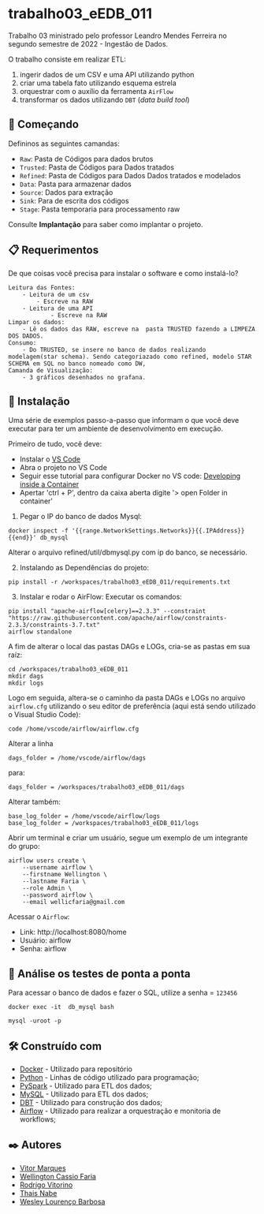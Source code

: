 # trabalho03_eEDB_011

Trabalho 03 ministrado pelo professor Leandro Mendes Ferreira no segundo semestre de 2022 - Ingestão de Dados.

O trabalho consiste em realizar ETL:
1) ingerir dados de um CSV e uma API utilizando python
2) criar uma tabela fato utilizando esquema estrela 
3) orquestrar com o auxílio da ferramenta `AirFlow`
4) transformar os dados utilizando `DBT` (_data build tool_)

## 🚀 Começando

Defininos as seguintes camandas: 

- `Raw`: Pasta de Códigos para dados brutos
- `Trusted`: Pasta de Códigos para Dados tratados
- `Refined`: Pasta de Códigos para Dados Dados tratados e modelados
- `Data`: Pasta para armazenar dados
- `Source`: Dados para extração
- `Sink`: Para de escrita dos códigos
- `Stage`: Pasta temporaria para processamento raw

Consulte **Implantação** para saber como implantar o projeto.

## 📋 Requerimentos

De que coisas você precisa para instalar o software e como instalá-lo?

```
Leitura das Fontes:
    - Leitura de um csv
        - Escreve na RAW 
    - Leitura de uma API
            - Escreve na RAW
Limpar os dados:
    - Lê os dados das RAW, escreve na  pasta TRUSTED fazendo a LIMPEZA DOS DADOS.
Consumo:
    - Do TRUSTED, se insere no banco de dados realizando modelagem(star schema). Sendo categoriazado como refined, modelo STAR SCHEMA em SQL no banco nomeado como DW, 
Camanda de Visualização: 
    - 3 gráficos desenhados no grafana.  
```



## 🔧 Instalação

Uma série de exemplos passo-a-passo que informam o que você deve executar para ter um ambiente de desenvolvimento em execução.

Primeiro de tudo, você deve:

* Instalar o [VS Code](https://code.visualstudio.com/)
* Abra o projeto no VS Code
* Seguir esse tutorial para configurar Docker no VS code: [Developing inside a Container](https://code.visualstudio.com/docs/remote/containers) 
* Apertar 'ctrl + P', dentro da caixa aberta digite '> open Folder in container'

1) Pegar o IP do banco de dados Mysql: 
```
docker inspect -f '{{range.NetworkSettings.Networks}}{{.IPAddress}}{{end}}' db_mysql
```

Alterar o arquivo refined/util/dbmysql.py com ip do banco, se necessário. 


2) Instalando as Dependências do projeto:
```
pip install -r /workspaces/trabalho03_eEDB_011/requirements.txt
```

3) Instalar e rodar o AirFlow:
Executar os comandos:
```
pip install "apache-airflow[celery]==2.3.3" --constraint "https://raw.githubusercontent.com/apache/airflow/constraints-2.3.3/constraints-3.7.txt"
airflow standalone
```

A fim de alterar o local das pastas DAGs e LOGs, cria-se as pastas em sua raíz:

```
cd /workspaces/trabalho03_eEDB_011
mkdir dags
mkdir logs
```

Logo em seguida, altera-se o caminho da pasta DAGs e LOGs no arquivo `airflow.cfg` utilizando o seu editor de preferência (aqui está sendo utilizado o Visual Studio Code):
```
code /home/vscode/airflow/airflow.cfg
```

Alterar a linha

```
dags_folder = /home/vscode/airflow/dags
```

para:

```
dags_folder = /workspaces/trabalho03_eEDB_011/dags
```

Alterar também:
```
base_log_folder = /home/vscode/airflow/logs
base_log_folder = /workspaces/trabalho03_eEDB_011/logs
```

Abrir um terminal e criar um usuário, segue um exemplo de um integrante do grupo:

```
airflow users create \
    --username airflow \
    --firstname Wellington \
    --lastname Faria \
    --role Admin \
    --password airflow \
    --email wellicfaria@gmail.com
```

Acessar o `Airflow`:
* Link: http://localhost:8080/home
* Usuário: airflow
* Senha: airflow

## 🔩 Análise os testes de ponta a ponta

Para acessar o banco de dados e fazer o SQL, utilize a senha = `123456`

```
docker exec -it  db_mysql bash

mysql -uroot -p
```

## 🛠️ Construído com

* [Docker](https://www.docker.com/) - Utilizado para repositório
* [Python](https://www.python.org/) - Linhas de código utilizado para programação;
* [PySpark](https://spark.apache.org/docs/latest/api/python/) - Utilizado para ETL dos dados;
* [MySQL](https://www.mysql.com/) - Utilizado para ETL dos dados;
* [DBT](https://airflow.apache.org/docs/apache-airflow-providers-dbt-cloud/stable/operators.html) - Utilizado para construção dos dados;
* [Airflow](https://airflow.apache.org/) - Utilizado para realizar a orquestração e monitoria de workflows;


## ✒️ Autores

* [Vitor Marques](https://github.com/vitormrqs)
* [Wellington Cassio Faria](https://github.com/wellicfaria)
* [Rodrigo Vitorino](https://github.com/digaumlv)
* [Thais Nabe](https://github.com/thaisnabe)
* [Wesley Lourenço Barbosa](https://github.com/wesleyloubar)